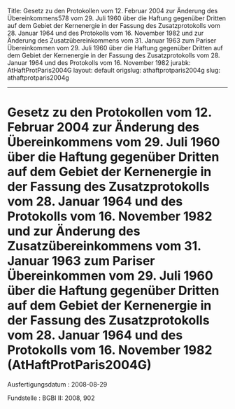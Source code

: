 Title: Gesetz zu den Protokollen vom 12. Februar 2004 zur Änderung des Übereinkommens578
  vom 29. Juli 1960 über die Haftung gegenüber Dritten auf dem Gebiet der Kernenergie
  in der Fassung des Zusatzprotokolls vom 28. Januar 1964 und des Protokolls vom 16.
  November 1982 und zur Änderung des Zusatzübereinkommens vom 31. Januar 1963 zum
  Pariser Übereinkommen vom 29. Juli 1960 über die Haftung gegenüber Dritten auf dem
  Gebiet der Kernenergie in der Fassung des Zusatzprotokolls vom 28. Januar 1964 und
  des Protokolls vom 16. November 1982
jurabk: AtHaftProtParis2004G
layout: default
origslug: athaftprotparis2004g
slug: athaftprotparis2004g

---

# Gesetz zu den Protokollen vom 12. Februar 2004 zur Änderung des Übereinkommens vom 29. Juli 1960 über die Haftung gegenüber Dritten auf dem Gebiet der Kernenergie in der Fassung des Zusatzprotokolls vom 28. Januar 1964 und des Protokolls vom 16. November 1982 und zur Änderung des Zusatzübereinkommens vom 31. Januar 1963 zum Pariser Übereinkommen vom 29. Juli 1960 über die Haftung gegenüber Dritten auf dem Gebiet der Kernenergie in der Fassung des Zusatzprotokolls vom 28. Januar 1964 und des Protokolls vom 16. November 1982 (AtHaftProtParis2004G)

Ausfertigungsdatum
:   2008-08-29

Fundstelle
:   BGBl II: 2008, 902


